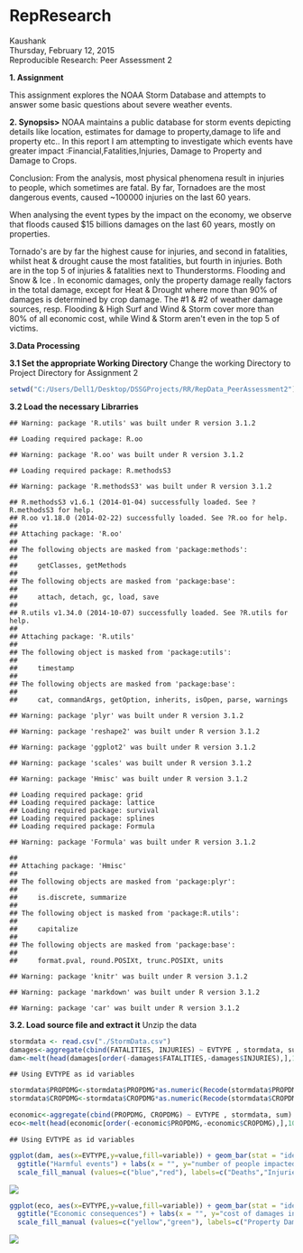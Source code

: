 # RepResearch
Kaushank  
Thursday, February 12, 2015  
Reproducible Research: Peer Assessment 2

<b>1. Assignment</b>

This assignment explores the  NOAA Storm Database and attempts to answer some basic questions about severe weather events. 


<b>2. Synopsis></b>
NOAA maintains a public database for storm events depicting details like location,  estimates for damage to property,damage to life and property etc..
In this report I am attempting to  investigate which events have greater impact 
:Financial,Fatalities,Injuries, Damage to Property and Damage to Crops.

Conclusion:
From the analysis, most  physical phenomena result in injuries to people, which sometimes are fatal. By far, Tornadoes are the most dangerous events, caused ~100000 injuries on the last 60 years.

When analysing the event types by the impact on the economy, we observe that floods caused $15 billions damages on the last 60 years, mostly on properties.

Tornado's are by far the highest cause for injuries, and second in fatalities, whilst heat &amp; drought cause the most fatalities, but fourth in injuries. Both are in the top 5 of injuries &amp; fatalities next to Thunderstorms. Flooding  and Snow &amp; Ice . In economic damages, only the property damage really factors in the total damage, except for Heat &amp; Drought where more than 90% of damages is determined by crop damage. The #1 &amp; #2 of weather damage sources, resp. Flooding &amp; High Surf and Wind &amp; Storm cover more than 80% of all economic cost, while Wind &amp; Storm aren't even in the top 5 of victims.</p>


<b>3.Data Processing</b>

<b>3.1 Set the appropriate Working Directory </b>
Change the working Directory to Project Directory for Assignment 2

```r
setwd("C:/Users/Dell1/Desktop/DSSGProjects/RR/RepData_PeerAssessment2")
```

<b>3.2 Load the necessary Librarries</b>


```
## Warning: package 'R.utils' was built under R version 3.1.2
```

```
## Loading required package: R.oo
```

```
## Warning: package 'R.oo' was built under R version 3.1.2
```

```
## Loading required package: R.methodsS3
```

```
## Warning: package 'R.methodsS3' was built under R version 3.1.2
```

```
## R.methodsS3 v1.6.1 (2014-01-04) successfully loaded. See ?R.methodsS3 for help.
## R.oo v1.18.0 (2014-02-22) successfully loaded. See ?R.oo for help.
## 
## Attaching package: 'R.oo'
## 
## The following objects are masked from 'package:methods':
## 
##     getClasses, getMethods
## 
## The following objects are masked from 'package:base':
## 
##     attach, detach, gc, load, save
## 
## R.utils v1.34.0 (2014-10-07) successfully loaded. See ?R.utils for help.
## 
## Attaching package: 'R.utils'
## 
## The following object is masked from 'package:utils':
## 
##     timestamp
## 
## The following objects are masked from 'package:base':
## 
##     cat, commandArgs, getOption, inherits, isOpen, parse, warnings
```

```
## Warning: package 'plyr' was built under R version 3.1.2
```

```
## Warning: package 'reshape2' was built under R version 3.1.2
```

```
## Warning: package 'ggplot2' was built under R version 3.1.2
```

```
## Warning: package 'scales' was built under R version 3.1.2
```

```
## Warning: package 'Hmisc' was built under R version 3.1.2
```

```
## Loading required package: grid
## Loading required package: lattice
## Loading required package: survival
## Loading required package: splines
## Loading required package: Formula
```

```
## Warning: package 'Formula' was built under R version 3.1.2
```

```
## 
## Attaching package: 'Hmisc'
## 
## The following objects are masked from 'package:plyr':
## 
##     is.discrete, summarize
## 
## The following object is masked from 'package:R.utils':
## 
##     capitalize
## 
## The following objects are masked from 'package:base':
## 
##     format.pval, round.POSIXt, trunc.POSIXt, units
```

```
## Warning: package 'knitr' was built under R version 3.1.2
```

```
## Warning: package 'markdown' was built under R version 3.1.2
```

```
## Warning: package 'car' was built under R version 3.1.2
```

<b>3.2. Load source file and extract it</b>
Unzip the data


```r
stormdata <- read.csv("./StormData.csv")
damages<-aggregate(cbind(FATALITIES, INJURIES) ~ EVTYPE , stormdata, sum)
dam<-melt(head(damages[order(-damages$FATALITIES,-damages$INJURIES),],10))
```

```
## Using EVTYPE as id variables
```

```r
stormdata$PROPDMG<-stormdata$PROPDMG*as.numeric(Recode(stormdata$PROPDMGEXP, "'0'=1;'1'=10;'2'=100;'3'=1000;'4'=10000;'5'=100000;'6'=1000000;'7'=10000000;'8'=100000000;'B'=1000000000;'h'=100;'H'=100;'K'=1000;'m'=1000000;'M'=1000000;'-'=0;'?'=0;'+'=0",as.factor.result=FALSE))
stormdata$CROPDMG<-stormdata$CROPDMG*as.numeric(Recode(stormdata$CROPDMGEXP, "'0'=1;'2'=100;'B'=1000000000;'k'=1000;'K'=1000;'m'=1000000;'M'=1000000;''=0;'?'=0",as.factor.result=FALSE))

economic<-aggregate(cbind(PROPDMG, CROPDMG) ~ EVTYPE , stormdata, sum)
eco<-melt(head(economic[order(-economic$PROPDMG,-economic$CROPDMG),],10))
```

```
## Using EVTYPE as id variables
```

```r
ggplot(dam, aes(x=EVTYPE,y=value,fill=variable)) + geom_bar(stat = "identity") + coord_flip() +
  ggtitle("Harmful events") + labs(x = "", y="number of people impacted") +
  scale_fill_manual (values=c("blue","red"), labels=c("Deaths","Injuries"))
```

![](./RepResearch_Assgn2_files/figure-html/unnamed-chunk-3-1.png) 

```r
ggplot(eco, aes(x=EVTYPE,y=value,fill=variable)) + geom_bar(stat = "identity") + coord_flip() +
  ggtitle("Economic consequences") + labs(x = "", y="cost of damages in dollars") +
  scale_fill_manual (values=c("yellow","green"), labels=c("Property Damage","Crop Damage"))
```

![](./RepResearch_Assgn2_files/figure-html/unnamed-chunk-3-2.png) 
